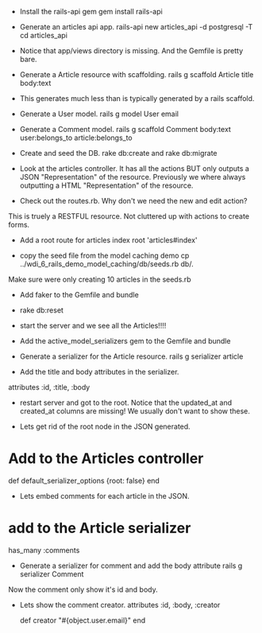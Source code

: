 
* Install the rails-api gem
  gem install rails-api

* Generate an articles api app.
  rails-api new articles_api -d postgresql -T
  cd articles_api

* Notice that app/views directory is missing. And the Gemfile is pretty bare.

* Generate a Article resource with scaffolding.
  rails g scaffold Article title body:text

* This generates much less than is typically generated by a rails scaffold.

* Generate a User model.
  rails g model User email

* Generate a Comment model.
  rails g scaffold Comment body:text user:belongs_to article:belongs_to

* Create and seed the DB. 
  rake db:create and rake db:migrate

* Look at the articles controller.  It has all the actions
BUT only outputs a JSON "Representation" of the resource. Previously we
where always outputting a HTML "Representation" of the resource.

* Check out the routes.rb.
Why don't we need the new and edit action?

This is truely a RESTFUL resource. Not cluttered up with actions to create forms.

* Add a root route for articles index
  root 'articles#index'

* copy the seed file from the model caching demo
cp ../wdi_6_rails_demo_model_caching/db/seeds.rb db/.

Make sure were only creating 10 articles in the seeds.rb

* Add faker to the Gemfile and bundle

* rake db:reset

* start the server
and we see all the Articles!!!!

* Add the active_model_serializers gem to the Gemfile and bundle

* Generate a serializer for the Article resource.
rails g serializer article

* Add the title and body attributes in the serializer.

attributes :id, :title, :body

* restart server and got to the root.
Notice that the updated_at and created_at columns are missing!
We usually don't want to show these.

* Lets get rid of the root node in the JSON generated.
# Add to the Articles controller
def default_serializer_options
  {root: false}
end


* Lets embed comments for each article in the JSON.

# add to the Article serializer
has_many :comments

* Generate a serializer for comment and add the body attribute
rails g serializer Comment

Now the comment only show it's id and body.

* Lets show the comment creator.
 attributes :id, :body, :creator

  def creator
    "#{object.user.email}"
  end
